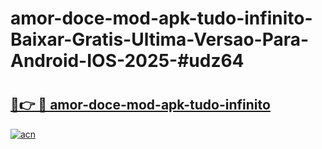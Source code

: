 # amor-doce-mod-apk-tudo-infinito-Baixar-Gratis-Ultima-Versao-Para-Android-IOS-2025-#udz64

# <h2><a href="https://ainizakaria.my?title=amor-doce-mod-apk-tudo-infinito&ref=24M">🔗👉 🔴 amor-doce-mod-apk-tudo-infinito</a></h2>

[![acn](https://github.com/user-attachments/assets/0f9c940e-d8b0-45ae-aac7-cd30a18b3e1c)](https://ainizakaria.my?title=amor-doce-mod-apk-tudo-infinito&ref=24M)

